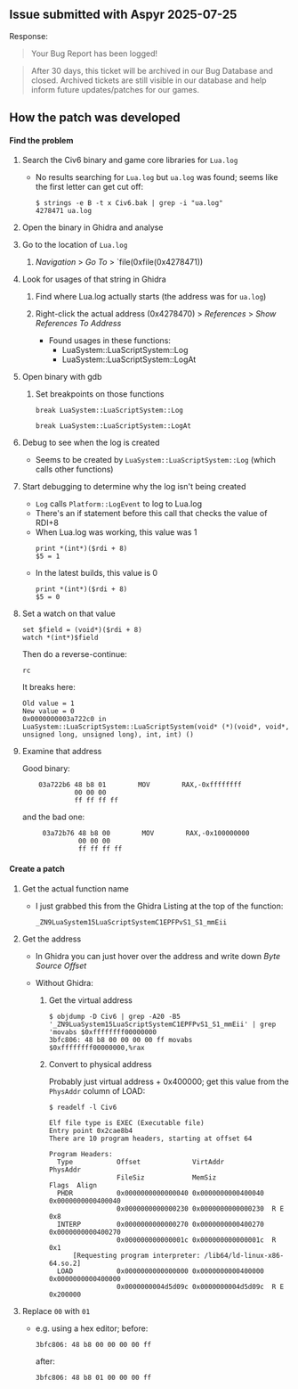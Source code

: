 ## Issue submitted with Aspyr 2025-07-25

Response:

> Your Bug Report has been logged!

> After 30 days, this ticket will be archived in our Bug Database and closed. Archived tickets are still visible in our database and help inform future updates/patches for our games.

## How the patch was developed

#### Find the problem

1.  Search the Civ6 binary and game core libraries for `Lua.log`

    - No results searching for `Lua.log` but `ua.log` was found; seems like the first letter can get cut off:

      ```
      $ strings -e B -t x Civ6.bak | grep -i "ua.log"
      4278471 ua.log
      ```

1.  Open the binary in Ghidra and analyse

1.  Go to the location of `Lua.log`

    1. _Navigation_ > _Go To_ > `file(0xfile(0x4278471))

1.  Look for usages of that string in Ghidra

    1. Find where Lua.log actually starts (the address was for `ua.log`)

    1. Right-click the actual address (0x4278470) > _References_ > _Show References To Address_

       - Found usages in these functions:
         - LuaSystem::LuaScriptSystem::Log
         - LuaSystem::LuaScriptSystem::LogAt

1.  Open binary with gdb

    1. Set breakpoints on those functions

       ```
       break LuaSystem::LuaScriptSystem::Log
       ```

       ```
       break LuaSystem::LuaScriptSystem::LogAt
       ```

1.  Debug to see when the log is created

    - Seems to be created by `LuaSystem::LuaScriptSystem::Log` (which calls other functions)

1.  Start debugging to determine why the log isn't being created

    - `Log` calls `Platform::LogEvent` to log to Lua.log
    - There's an if statement before this call that checks the value of RDI+8
    - When Lua.log was working, this value was 1
      ```
      print *(int*)($rdi + 8)
      $5 = 1
      ```
    - In the latest builds, this value is 0
      ```
      print *(int*)($rdi + 8)
      $5 = 0
      ```

1.  Set a watch on that value

    ```
    set $field = (void*)($rdi + 8)
    watch *(int*)$field
    ```

    Then do a reverse-continue:

    ```
    rc
    ```

    It breaks here:

    ```
    Old value = 1
    New value = 0
    0x0000000003a722c0 in LuaSystem::LuaScriptSystem::LuaScriptSystem(void* (*)(void*, void*, unsigned long, unsigned long), int, int) ()
    ```

1.  Examine that address

    Good binary:

    ```
        03a722b6 48 b8 01        MOV        RAX,-0xffffffff
                 00 00 00
                 ff ff ff ff
    ```

    and the bad one:

    ```
         03a72b76 48 b8 00        MOV        RAX,-0x100000000
                  00 00 00
                  ff ff ff ff
    ```

#### Create a patch

1. Get the actual function name

   - I just grabbed this from the Ghidra Listing at the top of the function:

     `_ZN9LuaSystem15LuaScriptSystemC1EPFPvS1_S1_mmEii`

1. Get the address

   - In Ghidra you can just hover over the address and write down _Byte Source Offset_

   - Without Ghidra:

     1. Get the virtual address

        ```
        $ objdump -D Civ6 | grep -A20 -B5 '_ZN9LuaSystem15LuaScriptSystemC1EPFPvS1_S1_mmEii' | grep 'movabs $0xffffffff00000000
        3bfc806: 48 b8 00 00 00 00 ff movabs $0xffffffff00000000,%rax
        ```

     1. Convert to physical address

        Probably just virtual address + 0x400000; get this value from the `PhysAddr` column of LOAD:

        ```
        $ readelf -l Civ6

        Elf file type is EXEC (Executable file)
        Entry point 0x2cae8b4
        There are 10 program headers, starting at offset 64

        Program Headers:
          Type           Offset             VirtAddr           PhysAddr
                         FileSiz            MemSiz              Flags  Align
          PHDR           0x0000000000000040 0x0000000000400040 0x0000000000400040
                         0x0000000000000230 0x0000000000000230  R E    0x8
          INTERP         0x0000000000000270 0x0000000000400270 0x0000000000400270
                         0x000000000000001c 0x000000000000001c  R      0x1
              [Requesting program interpreter: /lib64/ld-linux-x86-64.so.2]
          LOAD           0x0000000000000000 0x0000000000400000 0x0000000000400000
                         0x0000000004d5d09c 0x0000000004d5d09c  R E    0x200000
        ```

1. Replace `00` with `01`

   - e.g. using a hex editor; before:

     ```
     3bfc806: 48 b8 00 00 00 00 ff
     ```

     after:

     ```
     3bfc806: 48 b8 01 00 00 00 ff
     ```
